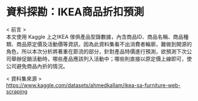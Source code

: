 # 資料探勘：IKEA商品折扣預測  
< 前言 >  
本文使用 Kaggle 上之IKEA 傢俱產品型錄數據，內含商品ID、商品名稱、商品種類、商品原定價及活動價等資訊，因為此資料集看不出消費者輪廓，難做到開源的角色，所以本次分析將著重在節流的部分，針對產品特價進行預測，欲預測下次公司舉辦促銷活動時，哪些產品應該列入活動中；哪些則直接以原定價上線即可，使公司避免商品內折的情況。  

< 資料集來源 >  
https://www.kaggle.com/datasets/ahmedkallam/ikea-sa-furniture-web-scraping
